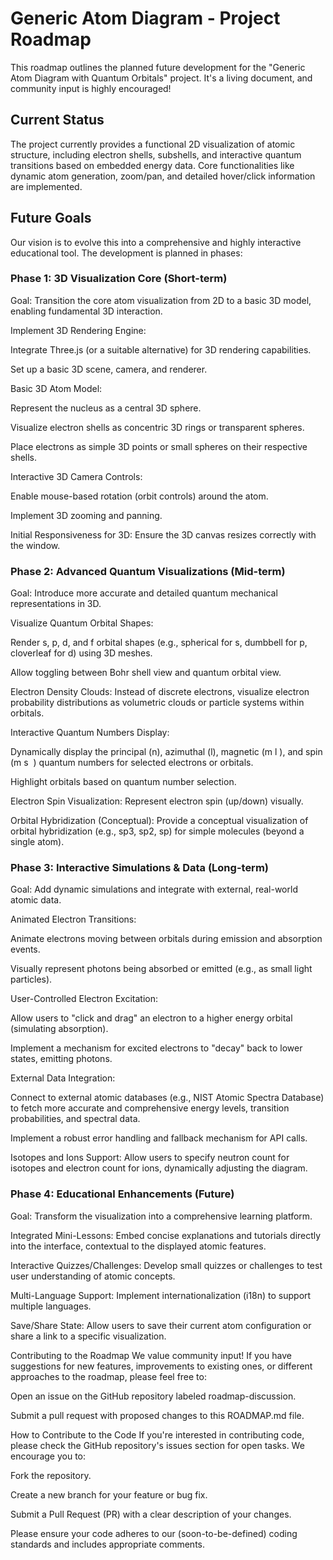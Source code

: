 # Generic Atom Diagram - Project Roadmap
This roadmap outlines the planned future development for the "Generic Atom Diagram with Quantum Orbitals" project. It's a living document, and community input is highly encouraged!

## Current Status
The project currently provides a functional 2D visualization of atomic structure, including electron shells, subshells, and interactive quantum transitions based on embedded energy data. Core functionalities like dynamic atom generation, zoom/pan, and detailed hover/click information are implemented.

## Future Goals
Our vision is to evolve this into a comprehensive and highly interactive educational tool. The development is planned in phases:

### Phase 1: 3D Visualization Core (Short-term)
Goal: Transition the core atom visualization from 2D to a basic 3D model, enabling fundamental 3D interaction.

Implement 3D Rendering Engine:

Integrate Three.js (or a suitable alternative) for 3D rendering capabilities.

Set up a basic 3D scene, camera, and renderer.

Basic 3D Atom Model:

Represent the nucleus as a central 3D sphere.

Visualize electron shells as concentric 3D rings or transparent spheres.

Place electrons as simple 3D points or small spheres on their respective shells.

Interactive 3D Camera Controls:

Enable mouse-based rotation (orbit controls) around the atom.

Implement 3D zooming and panning.

Initial Responsiveness for 3D: Ensure the 3D canvas resizes correctly with the window.

### Phase 2: Advanced Quantum Visualizations (Mid-term)
Goal: Introduce more accurate and detailed quantum mechanical representations in 3D.

Visualize Quantum Orbital Shapes:

Render s, p, d, and f orbital shapes (e.g., spherical for s, dumbbell for p, cloverleaf for d) using 3D meshes.

Allow toggling between Bohr shell view and quantum orbital view.

Electron Density Clouds: Instead of discrete electrons, visualize electron probability distributions as volumetric clouds or particle systems within orbitals.

Interactive Quantum Numbers Display:

Dynamically display the principal (n), azimuthal (l), magnetic (m 
l
​
 ), and spin (m 
s
​
 ) quantum numbers for selected electrons or orbitals.

Highlight orbitals based on quantum number selection.

Electron Spin Visualization: Represent electron spin (up/down) visually.

Orbital Hybridization (Conceptual): Provide a conceptual visualization of orbital hybridization (e.g., sp3, sp2, sp) for simple molecules (beyond a single atom).

### Phase 3: Interactive Simulations & Data (Long-term)
Goal: Add dynamic simulations and integrate with external, real-world atomic data.

Animated Electron Transitions:

Animate electrons moving between orbitals during emission and absorption events.

Visually represent photons being absorbed or emitted (e.g., as small light particles).

User-Controlled Electron Excitation:

Allow users to "click and drag" an electron to a higher energy orbital (simulating absorption).

Implement a mechanism for excited electrons to "decay" back to lower states, emitting photons.

External Data Integration:

Connect to external atomic databases (e.g., NIST Atomic Spectra Database) to fetch more accurate and comprehensive energy levels, transition probabilities, and spectral data.

Implement a robust error handling and fallback mechanism for API calls.

Isotopes and Ions Support: Allow users to specify neutron count for isotopes and electron count for ions, dynamically adjusting the diagram.

### Phase 4: Educational Enhancements (Future)
Goal: Transform the visualization into a comprehensive learning platform.

Integrated Mini-Lessons: Embed concise explanations and tutorials directly into the interface, contextual to the displayed atomic features.

Interactive Quizzes/Challenges: Develop small quizzes or challenges to test user understanding of atomic concepts.

Multi-Language Support: Implement internationalization (i18n) to support multiple languages.

Save/Share State: Allow users to save their current atom configuration or share a link to a specific visualization.

Contributing to the Roadmap
We value community input! If you have suggestions for new features, improvements to existing ones, or different approaches to the roadmap, please feel free to:

Open an issue on the GitHub repository labeled roadmap-discussion.

Submit a pull request with proposed changes to this ROADMAP.md file.

How to Contribute to the Code
If you're interested in contributing code, please check the GitHub repository's issues section for open tasks. We encourage you to:

Fork the repository.

Create a new branch for your feature or bug fix.

Submit a Pull Request (PR) with a clear description of your changes.

Please ensure your code adheres to our (soon-to-be-defined) coding standards and includes appropriate comments.
